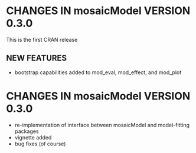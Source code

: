 # CHANGES IN mosaicModel VERSION 0.3.0

This is the first CRAN release

## NEW FEATURES

- bootstrap capabilities added to mod_eval, mod_effect, and mod_plot

# CHANGES IN mosaicModel VERSION 0.3.0

- re-implementation of interface between mosaicModel and model-fitting packages
- vignette added
- bug fixes (of course)
